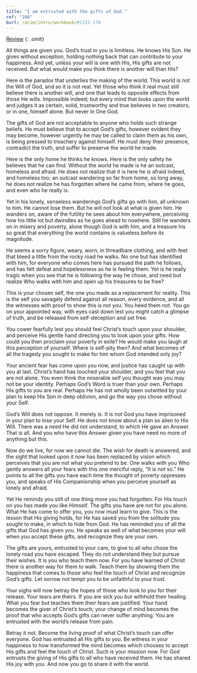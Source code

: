 ```yaml
---
title: "I am entrusted with the gifts of God."
ref: "166"
burl: /acim/intro/workbook/#l151-170
---
```


<a class="hide-review" href="/workbook/l178/#l166">Review</a>
{: .omit}

All things are given you. God’s trust in you is limitless. He knows His
Son. He gives without exception, holding nothing back that can
contribute to your happiness. And yet, unless your will is one with His,
His gifts are not received. But what would make you think there is
another will than His?

Here is the paradox that underlies the making of the world. This world is
not the Will of God, and so it is not real. Yet those who think it real
must still believe there is another will, and one that leads to opposite
effects from those He wills. Impossible indeed; but every mind that
looks upon the world and judges it as certain, solid, trustworthy and
true believes in two creators; or in one, himself alone. But never in
One God.

The gifts of God are not acceptable to anyone who holds such strange
beliefs. He must believe that to accept God’s gifts, however evident
they may become, however urgently he may be called to claim them as his
own, is being pressed to treachery against himself. He must deny their
presence, contradict the truth, and suffer to preserve the world he
made.

Here is the only home he thinks he knows. Here is the only safety he
believes that he can find. Without the world he made is he an outcast,
homeless and afraid. He does not realize that it is here he is afraid
indeed, and homeless too; an outcast wandering so far from home, so long
away, he does not realize he has forgotten where he came from, where he
goes, and even who he really is.

Yet in his lonely, senseless wanderings God’s gifts go with him, all
unknown to him. He cannot lose them. But he will not look at what is
given him. He wanders on, aware of the futility he sees about him
everywhere, perceiving how his little lot but dwindles as he goes ahead
to nowhere. Still he wanders on in misery and poverty, alone though God
is with him, and a treasure his so great that everything the world
contains is valueless before its magnitude.

He seems a sorry figure, weary, worn, in threadbare clothing, and with
feet that bleed a little from the rocky road he walks. No one but has
identified with him, for everyone who comes here has pursued the path he
follows, and has felt defeat and hopelessness as he is feeling them. Yet
is he really tragic when you see that he is following the way he chose,
and need but realize Who walks with him and open up his treasures to be
free?

This is your chosen self, the one you made as a replacement for reality.
This is the self you savagely defend against all reason, every evidence,
and all the witnesses with proof to show this is not you. You heed them
not. You go on your appointed way, with eyes cast down lest you might
catch a glimpse of truth, and be released from self-deception and set
free.

You cower fearfully lest you should feel Christ’s touch upon your
shoulder, and perceive His gentle hand directing you to look upon your
gifts. How could you then proclaim your poverty in exile? He would make
you laugh at this perception of yourself. Where is self-pity then? And
what becomes of all the tragedy you sought to make for him whom God
intended only joy?

Your ancient fear has come upon you now, and justice has caught up with
you at last. Christ’s hand has touched your shoulder, and you feel that
you are not alone. You even think the miserable self you thought was you
may not be your identity. Perhaps God’s Word is truer than your own.
Perhaps His gifts to you are real. Perhaps He has not wholly been
outwitted by your plan to keep His Son in deep oblivion, and go the way
you chose without your Self.

God’s Will does not oppose. It merely is. It is not God you have
imprisoned in your plan to lose your Self. He does not know about a plan
so alien to His Will. There was a need He did not understand, to which He
gave an Answer. That is all. And you who have this Answer given you have
need no more of anything but this.

Now do we live, for now we cannot die. The wish for death is answered,
and the sight that looked upon it now has been replaced by vision which
perceives that you are not what you pretend to be. One walks with you
Who gently answers all your fears with this one merciful reply, “It is
not so.” He points to all the gifts you have each time the thought of
poverty oppresses you, and speaks of His Companionship when you perceive
yourself as lonely and afraid.

Yet He reminds you still of one thing more you had forgotten.
For His touch on you has made you like Himself. The gifts you have are
not for you alone. What He has come to offer you, you now must learn to
give. This is the lesson that His giving holds, for He has saved you from
the solitude you sought to make, in which to hide from God. He has
reminded you of all the gifts that God has given you. He speaks as well
of what becomes your will when you accept these gifts, and recognize
they are your own.

The gifts are yours, entrusted to your care, to give to all who chose
the lonely road you have escaped. They do not understand they but pursue
their wishes. It is you who teach them now. For you have learned of
Christ there is another way for them to walk. Teach them by showing them
the happiness that comes to those who feel the touch of Christ and
recognize God’s gifts. Let sorrow not tempt you to be unfaithful to your
trust.

Your sighs will now betray the hopes of those who look to you for their
release. Your tears are theirs. If you are sick you but withhold their
healing. What you fear but teaches them their fears are justified. Your
hand becomes the giver of Christ’s touch; your change of mind becomes
the proof that who accepts God’s gifts can never suffer anything. You are
entrusted with the world’s release from pain.

Betray it not. Become the living proof of what Christ’s touch can offer
everyone. God has entrusted all His gifts to you. Be witness in your
happiness to how transformed the mind becomes which chooses to accept
His gifts and feel the touch of Christ. Such is your mission now. For
God entrusts the giving of His gifts to all who have received them. He
has shared His joy with you. And now you go to share it with the world.

